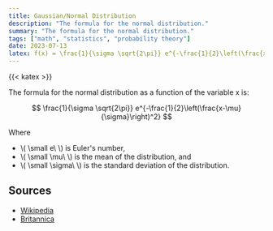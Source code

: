 ```yaml
---
title: Gaussian/Normal Distribution
description: "The formula for the normal distribution."
summary: "The formula for the normal distribution."
tags: ["math", "statistics", "probability theory"]
date: 2023-07-13
latex: f(x) = \frac{1}{\sigma \sqrt{2\pi}} e^{-\frac{1}{2}\left(\frac{x-\mu}{\sigma}\right)^2}
---
```


{{< katex >}}

The formula for the normal distribution as a function of the variable x is:

$$ \frac{1}{\sigma \sqrt{2\pi}} e^{-\frac{1}{2}\left(\frac{x-\mu}{\sigma}\right)^2} $$

Where

* \\( \small e\ \\) is Euler's number, 
* \\( \small  \mu\ \\) is the mean of the distribution, and
* \\\( \small  \sigma\ \\) is the standard deviation of the distribution.

## Sources

- [Wikipedia](https://en.wikipedia.org/wiki/Normal_distribution)
- [Britannica](https://www.britannica.com/topic/uniform-distribution-statistics)